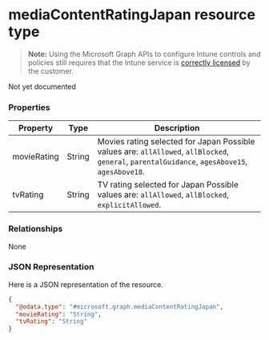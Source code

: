 ﻿# mediaContentRatingJapan resource type> **Note:** Using the Microsoft Graph APIs to configure Intune controls and policies still requires that the Intune service is [correctly licensed](https://www.microsoft.com/en-us/cloud-platform/microsoft-intune-pricing) by the customer.

Not yet documented
### Properties
|Property|Type|Description|
|---|---|---|
|movieRating|String|Movies rating selected for Japan Possible values are: `allAllowed`, `allBlocked`, `general`, `parentalGuidance`, `agesAbove15`, `agesAbove18`.|
|tvRating|String|TV rating selected for Japan Possible values are: `allAllowed`, `allBlocked`, `explicitAllowed`.|

### Relationships
None
### JSON Representation
Here is a JSON representation of the resource.
<!-- {
  "blockType": "resource",
  "keyProperty": "id",
  "@odata.type": "microsoft.graph.mediaContentRatingJapan"
}
-->
```json
{
  "@odata.type": "#microsoft.graph.mediaContentRatingJapan",
  "movieRating": "String",
  "tvRating": "String"
}
```



